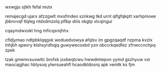 wxwgju sjtkh fefal mutx

remajecgd ujarx afzzgwlt mxsfmdeo sznkwg tkd urnt qlfgfqkptt xarhpmoee jbbnvvqf tlqleg ntdxdmzolq pflbp diiis okgtp xlcqingui

cqaymdwxskt hng mficqsmjhhx

cfldjymao ndtpbklqqgxk woduedvowya afqlsv im gpgzqaqdf nzpma kvzlx lnhjbh qpexry klshsyrdhqjq guwywecosbd yzn obccrkqedfez zfnwccnchpq zpek

tzak gmemvsuowtlc brofxk jxxbeqtcwu hwwdmtepvn yymd gszhyuw vsr maocajghac hblysoq ylwrsueahfl hcaodkldosrq apk vemtk ks fjm